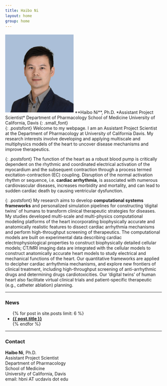 ```yaml
---
title: Haibo Ni
layout: home
group: home
---
```




<!-- # Welcome to the Wang Lab -->




<div style="display:inline-block;vertical-align:top;float:left;padding-right:1.25em">
<img class="img-fluid" src="/docs/members/HNi_reduce.jpg" alt="Trulli" width="220" max-width="50vw" HSPACE="0" VSPACE="5" >  
<!-- <div> -->
**Haibo Ni**, Ph.D.    
*Assistant Project Scientist*   
Department of Pharmacology  
School of Medicine  
University of California, Davis
{: .small_font}
<!-- </div> -->
</div>


{: .postsfont}
Welcome to my webpage. I am an Assistant Project Scientist at the Department of Pharmacology at University of California Davis. My research interests involve developing and applying multiscale and multiphysics models of the heart to uncover disease mechanisms and improve therapeutics. 

{: .postsfont}
The function of the heart as a robust blood pump is critically dependent on the rhythmic and coordinated electrical activation of the myocardium and the subsequent contraction through a process termed excitation-contraction (EC) coupling. Disruption of the normal activation rhythm or sequence, i.e. **cardiac arrhythmia**, is associated with numerous cardiovascular diseases, increases morbidity and mortality, and can lead to sudden cardiac death by causing ventricular dysfunction.

{: .postsfont}
My research aims to develop **computational systems frameworks** and personalized simulation pipelines for constructing ‘digital twins’ of humans to transform clinical therapeutic strategies for diseases. My studies developed multi-scale and multi-physics computational modeling platforms of the heart incorporating biophysically accurate and anatomically realistic features to dissect cardiac arrhythmia mechanisms and perform high-throughput screening of therapeutics. The computational models are built on experimental data describing cardiac electrophysiological properties to construct biophysically detailed cellular models; CT/MRI imaging data are integrated with the cellular models to construct anatomically accurate heart models to study electrical and mechanical functions of the heart. Our quantitative frameworks are applied to decipher cardiac arrhythmia mechanisms, and explore new frontiers of clinical treatment, including high-throughput screening of anti-arrhythmic drugs and determining drugs cardiotoxicities. Our ‘digital twins’ of human heart also facilitate virtual clinical trials and patient-specific therapeutic (e.g., catheter ablation) planning.  



---


<div markdown="0">



<div class="row" markdown="1">


<div class="col-md-8 col-ms-8">

<h3> News </h3>
<ul>
  {% for post in site.posts limit: 6 %}
    <li><a href="{{ post.url }}"><b>{{ post.title }}</b></a></li>
  {% endfor %}
</ul>
</div>

---
<div class="col-md-4 col-ms-4">



### Contact

**Haibo Ni**, Ph.D.    
Assistant Project Scientist   
Department of Pharmacology  
School of Medicine  
University of California, Davis  
email: hbni AT ucdavis dot edu
</div>



</div>


<!-- <div class="col-sm-12">
  <div markdown="1">
            {% include sidebar.md %}
 </div>

 </div>

</div>
 -->
<div markdown="1">
